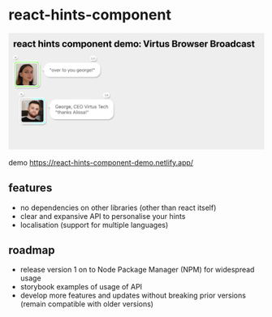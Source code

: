 # react-hints-component

![screenshot of demo](./screenshot1.png)

demo
https://react-hints-component-demo.netlify.app/

## features
- no dependencies on other libraries (other than react itself)
- clear and expansive API to personalise your hints
- localisation (support for multiple languages)

## roadmap 
- release version 1 on to Node Package Manager (NPM) for widespread usage
- storybook examples of usage of API
- develop more features and updates without breaking prior versions (remain compatible with older versions)


